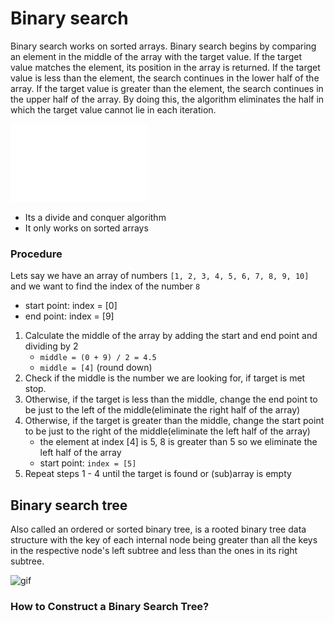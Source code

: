 # Binary search

Binary search works on sorted arrays. Binary search begins by comparing an element in the middle of the array with the target value. If the target value matches the element, its position in the array is returned. If the target value is less than the element, the search continues in the lower half of the array. If the target value is greater than the element, the search continues in the upper half of the array. By doing this, the algorithm eliminates the half in which the target value cannot lie in each iteration.

![gif](/imgs/Binary-search-work.gif)

- Its a divide and conquer algorithm
- It only works on sorted arrays

### Procedure

Lets say we have an array of numbers `[1, 2, 3, 4, 5, 6, 7, 8, 9, 10]` and we want to find the index of the number `8`
- start point: index = [0]
- end point: index = [9]

1. Calculate the middle of the array by adding the start and end point and dividing by 2
    - `middle = (0 + 9) / 2 = 4.5`
    - `middle = [4]` (round down)
2. Check if the middle is the number we are looking for, if target is met stop.
3. Otherwise, if the target is less than the middle, change the end point to be just to the left of the middle(eliminate the right half of the array)
4. Otherwise, if the target is greater than the middle, change the start point to be just to the right of the middle(eliminate the left half of the array)
    - the element at index [4] is 5, 8 is greater than 5 so we eliminate the left half of the array
    - start point: `index = [5]`
5. Repeat steps 1 - 4 until the target is found or (sub)array is empty

## Binary search tree

Also called an ordered or sorted binary tree, is a rooted binary tree data structure with the key of each internal node being greater than all the keys in the respective node's left subtree and less than the ones in its right subtree.

![gif](https://upload.wikimedia.org/wikipedia/commons/thumb/d/da/Binary_search_tree.svg/200px-Binary_search_tree.svg.png)

### How to Construct a Binary Search Tree?

